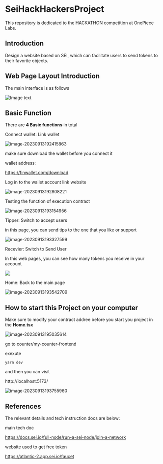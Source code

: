 # SeiHackHackersProject
This repository is dedicated to the HACKATHON competition at OnePiece Labs.

## Introduction

Design a website based on SEI, which can facilitate users to send tokens to their favorite objects.

## Web Page Layout Introduction

The main interface is as follows

![Image text]([README.assets/image-20230913191818708.png](https://github.com/DonkeyBoy001/SeiHackHackersProject/blob/main/README.assets/image-20230913191818708.png))

## Basic Function

There are **4 Basic functions** in total

Connect wallet: Link wallet

![image-20230913192415863](/Users/zhouzhenzhou/Documents/GitHub/SeiHackHackersProject/README.assets/image-20230913192415863.png)



make sure download the wallet before you connect it

wallet address:

https://finwallet.com/download

Log in to the wallet account link website

![image-20230913192808221](/Users/zhouzhenzhou/Documents/GitHub/SeiHackHackersProject/README.assets/image-20230913192808221.png)

Testing the function of execution contract

![image-20230913193154956](/Users/zhouzhenzhou/Documents/GitHub/SeiHackHackersProject/README.assets/image-20230913193154956.png)

Tipper: Switch to accept users

in this page, you can send tips to the one that you like or support

![image-20230913193327599](/Users/zhouzhenzhou/Documents/GitHub/SeiHackHackersProject/README.assets/image-20230913193327599.png)

Recevier: Switch to Send User

In this web pages, you can see how many tokens you receive in your account

![](/Users/zhouzhenzhou/Documents/GitHub/SeiHackHackersProject/README.assets/image-20230913193228967.png)

Home: Back to the main page

![image-20230913193542709](/Users/zhouzhenzhou/Documents/GitHub/SeiHackHackersProject/README.assets/image-20230913193542709.png)



## How to start this Project on your computer

Make sure to modify your contract addree before you start you project in the **Home.tsx** 

![image-20230913195035614](/Users/zhouzhenzhou/Documents/GitHub/SeiHackHackersProject/README.assets/image-20230913195035614.png)

go to counter/my-counter-frontend

exexute 

```yarn dev ```

and then you can visit

http://localhost:5173/

![image-20230913193755960](/Users/zhouzhenzhou/Documents/GitHub/SeiHackHackersProject/README.assets/image-20230913193755960.png)





## References

The relevant details and tech instruction docs are below:

main tech doc

https://docs.sei.io/full-node/run-a-sei-node/join-a-network 

website used to get free token 

https://atlantic-2.app.sei.io/faucet  



